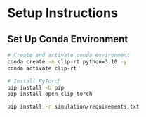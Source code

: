 # Setup Instructions

## Set Up Conda Environment

```bash
# Create and activate conda environment
conda create -n clip-rt python=3.10 -y
conda activate clip-rt

# Install PyTorch
pip install -U pip
pip install open_clip_torch

pip install -r simulation/requirements.txt 